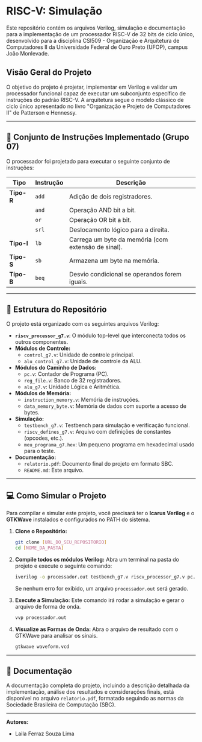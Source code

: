 # RISC-V: Simulação

Este repositório contém os arquivos Verilog, simulação e documentação para a implementação de um processador RISC-V de 32 bits de ciclo único, desenvolvido para a disciplina CSI509 - Organização e Arquitetura de Computadores II da Universidade Federal de Ouro Preto (UFOP), campus João Monlevade.

## Visão Geral do Projeto

O objetivo do projeto é projetar, implementar em Verilog e validar um processador funcional capaz de executar um subconjunto específico de instruções do padrão RISC-V. A arquitetura segue o modelo clássico de ciclo único apresentado no livro "Organização e Projeto de Computadores II" de Patterson e Hennessy.

---

## 🚀 Conjunto de Instruções Implementado (Grupo 07)

O processador foi projetado para executar o seguinte conjunto de instruções:

| Tipo        | Instrução | Descrição                                    |
|-------------|-----------|----------------------------------------------|
| **Tipo-R** | `add`     | Adição de dois registradores.                |
|             | `and`     | Operação AND bit a bit.                      |
|             | `or`      | Operação OR bit a bit.                       |
|             | `srl`     | Deslocamento lógico para a direita.          |
| **Tipo-I** | `lb`      | Carrega um byte da memória (com extensão de sinal). |
| **Tipo-S** | `sb`      | Armazena um byte na memória.                 |
| **Tipo-B** | `beq`     | Desvio condicional se operandos forem iguais. |

---

## 📁 Estrutura do Repositório

O projeto está organizado com os seguintes arquivos Verilog:

* **`riscv_processor_g7.v`**: O módulo top-level que interconecta todos os outros componentes.
* **Módulos de Controle:**
    * `control_g7.v`: Unidade de controle principal.
    * `alu_control_g7.v`: Unidade de controle da ALU.
* **Módulos do Caminho de Dados:**
    * `pc.v`: Contador de Programa (PC).
    * `reg_file.v`: Banco de 32 registradores.
    * `alu_g7.v`: Unidade Lógica e Aritmética.
* **Módulos de Memória:**
    * `instruction_memory.v`: Memória de instruções.
    * `data_memory_byte.v`: Memória de dados com suporte a acesso de bytes.
* **Simulação:**
    * `testbench_g7.v`: Testbench para simulação e verificação funcional.
    * `riscv_defines_g7.v`: Arquivo com definições de constantes (opcodes, etc.).
    * `meu_programa_g7.hex`: Um pequeno programa em hexadecimal usado para o teste.
* **Documentação:**
    * `relatorio.pdf`: Documento final do projeto em formato SBC.
    * `README.md`: Este arquivo.

---

## 💻 Como Simular o Projeto

Para compilar e simular este projeto, você precisará ter o **Icarus Verilog** e o **GTKWave** instalados e configurados no PATH do sistema.

1.  **Clone o Repositório:**
    ```bash
    git clone [URL_DO_SEU_REPOSITORIO]
    cd [NOME_DA_PASTA]
    ```

2.  **Compile todos os módulos Verilog:**
    Abra um terminal na pasta do projeto e execute o seguinte comando:
    ```bash
    iverilog -o processador.out testbench_g7.v riscv_processor_g7.v pc.v instruction_memory.v control_g7.v reg_file.v alu_control_g7.v alu_g7.v data_memory_byte.v
    ```
    Se nenhum erro for exibido, um arquivo `processador.out` será gerado.

3.  **Execute a Simulação:**
    Este comando irá rodar a simulação e gerar o arquivo de forma de onda.
    ```bash
    vvp processador.out
    ```

4.  **Visualize as Formas de Onda:**
    Abra o arquivo de resultado com o GTKWave para analisar os sinais.
    ```bash
    gtkwave waveform.vcd
    ```

---

## 📄 Documentação

A documentação completa do projeto, incluindo a descrição detalhada da implementação, análise dos resultados e considerações finais, está disponível no arquivo `relatorio.pdf`, formatado seguindo as normas da Sociedade Brasileira de Computação (SBC).

---

**Autores:**
* Laila Ferraz Souza Lima
